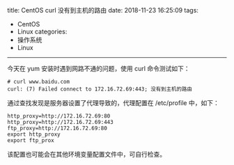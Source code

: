 title: CentOS curl 没有到主机的路由
date: 2018-11-23 16:25:09
tags:
- CentOS
- Linux
categories:
- 操作系统
- Linux
---

今天在 yum 安装时遇到网路不通的问题，使用 curl 命令测试如下：

    # curl www.baidu.com
    curl: (7) Failed connect to 172.16.72.69:443; 没有到主机的路由

通过查找发现是服务器设置了代理导致的，代理配置在 /etc/profile 中，如下：

    http_proxy=http://172.16.72.69:80
    http_proxy=http://172.16.72.69:443
    ftp_proxy=http://172.16.72.69:80
    export http_proxy
    export ftp_prox    

该配置也可能会在其他环境变量配置文件中，可自行检查。
